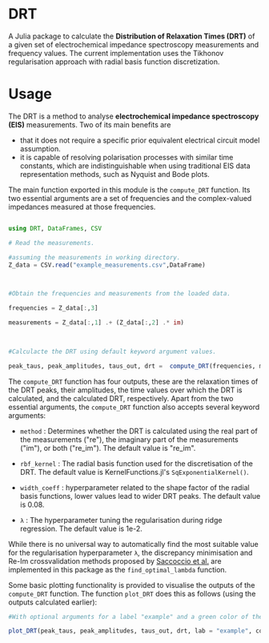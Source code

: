 # DRT

A Julia package to calculate the **Distribution of Relaxation Times (DRT)** of a given set of electrochemical impedance spectroscopy measurements and frequency values. The current implementation uses the Tikhonov regularisation approach with radial basis function discretization. 

# Usage 
The DRT is a method to analyse **electrochemical impedance spectroscopy (EIS)** measurements. Two of its main benefits are 

 - that it does not require a specific prior equivalent electrical circuit model assumption.
 - it is capable of resolving polarisation processes with similar time constants, which are indistinguishable when using traditional EIS data representation methods, such as Nyquist and Bode plots. 
 
The main function exported in this module is the  `compute_DRT` function. Its two essential arguments are a set of frequencies and the complex-valued impedances measured at those frequencies.

```julia

using DRT, DataFrames, CSV

# Read the measurements.

#assuming the measurements in working directory.
Z_data = CSV.read("example_measurements.csv",DataFrame) 

  

#Obtain the frequencies and measurements from the loaded data.

frequencies = Z_data[:,3]

measurements = Z_data[:,1] .+ (Z_data[:,2] .* im)

  

#Calculacte the DRT using default keyword argument values.

peak_taus, peak_amplitudes, taus_out, drt =  compute_DRT(frequencies, measurements)

```
The `compute_DRT` function has four outputs, these are the relaxation times of the DRT peaks, their amplitudes, the time values over which the DRT is calculated, and the calculated DRT, respectively. Apart from the two essential arguments, the `compute_DRT` function also accepts several keyword arguments:

 - `method` : Determines whether the DRT is calculated using the real part of the measurements ("re"), the imaginary part of the measurements ("im"), or both ("re_im"). The default value is "re_im".
 
 -  `rbf_kernel` : The radial basis function used for the discretisation of the DRT.  The default value is KernelFunctions.jl's `SqExponentialKernel()`.
- `width_coeff` : hyperparameter related to the shape factor of the radial basis functions, lower values lead to wider DRT peaks. The default value is 0.08.
- `λ` :  The hyperparameter tuning the regularisation during ridge regression. The default value is 1e-2.

While there is no universal way to automatically find the most suitable value for the regularisation hyperparameter `λ`,  the discrepancy minimisation and Re-Im crossvalidation methods proposed by  [Saccoccio et al.](https://www.sciencedirect.com/science/article/abs/pii/S0013468614018763) are implemented in this package as the `find_optimal_lambda` function.

Some basic plotting functionality is provided to visualise the outputs of the `compute_DRT` function.  The function `plot_DRT` does this as follows (using the outputs calculated earlier):

 ```julia
#With optional arguments for a label "example" and a green color of the plot.

plot_DRT(peak_taus, peak_amplitudes, taus_out, drt, lab = "example", color = "green")
```